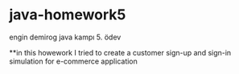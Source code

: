 # java-homework5
engin demirog java kampı 5. ödev

**in this howework I tried to create a customer sign-up and sign-in simulation for e-commerce application
